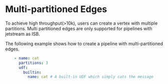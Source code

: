 # Multi-partitioned Edges

To achieve high throughput(>10k), users can create a vertex with multiple partitions. 
Multi partitioned edges are only supported for pipelines with jetstream as ISB. 

The following example shows how to create a pipeline with multi-partitioned edges.

```yaml
    - name: cat
      partitions: 3
      udf:
        builtin:
          name: cat # A built-in UDF which simply cats the message
```



